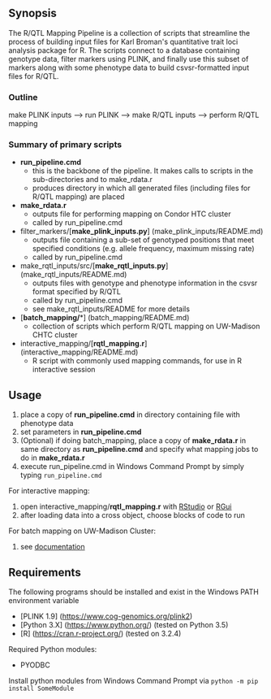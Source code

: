 ## Synopsis
The R/QTL Mapping Pipeline is a collection of scripts that streamline the process of building input files for Karl Broman's quantitative trait loci analysis package for R. The scripts connect to a database containing genotype data, filter markers using PLINK, and finally use this subset of markers along with some phenotype data to build csvsr-formatted input files for R/QTL.

### Outline
make PLINK inputs  -->  run PLINK  -->  make R/QTL inputs  -->  perform R/QTL mapping

### Summary of primary scripts
* **run_pipeline.cmd**
	* this is the backbone of the pipeline. It makes calls to scripts in the sub-directories and to make_rdata.r
	* produces directory in which all generated files (including files for R/QTL mapping) are placed
* **make_rdata.r**
	* outputs file for performing mapping on Condor HTC cluster
	* called by run_pipeline.cmd
* filter_markers/[**make_plink_inputs.py**] (make_plink_inputs/README.md)
	* outputs file containing a sub-set of genotyped positions that meet specified conditions 
	(e.g. allele frequency, maximum missing rate)
	* called by run_pipeline.cmd
* make_rqtl_inputs/src/[**make_rqtl_inputs.py**] (make_rqtl_inputs/README.md)
	* outputs files with genotype and phenotype information in the csvsr format specified by R/QTL
	* called by run_pipeline.cmd
	* see make_rqtl_inputs/README for more details
* [**batch_mapping/***] (batch_mapping/README.md)
	* collection of scripts which perform R/QTL mapping on UW-Madison CHTC cluster
* interactive_mapping/[**rqtl_mapping.r**] (interactive_mapping/README.md)
	* R script with commonly used mapping commands, for use in R interactive session

## Usage
1. place a copy of **run_pipeline.cmd** in directory containing	file with phenotype data
2. set parameters in **run_pipeline.cmd**
3. (Optional) if doing batch_mapping, place a copy of **make_rdata.r** in same directory as **run_pipeline.cmd** and specify what mapping jobs to do in **make_rdata.r**
4. execute run_pipeline.cmd in Windows Command Prompt by simply typing `run_pipeline.cmd`


For interactive mapping:

1. open interactive_mapping/**rqtl_mapping.r** with [RStudio](https://www.rstudio.com/) or [RGui](https://cran.r-project.org/)
2. after loading data into a cross object, choose blocks of code to run

For batch mapping on UW-Madison Cluster:

1. see [documentation](batch_mapping/README.md)


## Requirements
The following programs should be installed and exist in the Windows PATH environment variable
* [PLINK 1.9] (https://www.cog-genomics.org/plink2)
* [Python 3.X] (https://www.python.org/)  (tested on Python 3.5)  
* [R] (https://cran.r-project.org/) (tested on 3.2.4)


Required Python modules:
* PYODBC

Install python modules from Windows Command Prompt via `python -m pip install SomeModule`
